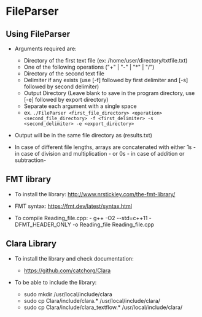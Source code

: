 # FileParser

## Using FileParser

- Arguments required are:

  - Directory of the first text file (ex: /home/user/directory/txtfile.txt)
  - One of the following operations ("+" | "-" | "*" | "/")
  - Directory of the second text file
  - Delimiter if any exists (use [-f] followed by first delimiter and [-s] followed by second delimiter)
  - Output Directory (Leave blank to save in the program directory, use [-e] followed by export directory)
  - Separate each argument with a single space
  - ex. `./FileParser <first_file_directory> <operation> <second_file_directory> -f <first_delimiter> -s <second_delimiter> -e <export_directory>`

- Output will be in the same file directory as (results.txt)

- In case of different file lengths, arrays are concatenated with either 1s - in case of division and multiplication - or 0s - in case of addition or subtraction-

## FMT library

- To install the library:
       <http://www.nrstickley.com/the-fmt-library/>

- FMT syntax:
       <https://fmt.dev/latest/syntax.html>

- To compile Reading_file.cpp:
      - g++ -O2 --std=c++11 -DFMT_HEADER_ONLY -o Reading_file Reading_file.cpp

## Clara Library

- To install the library and check documentation:
  - <https://github.com/catchorg/Clara>

- To be able to include the library:
  - sudo mkdir /usr/local/include/clara
  - sudo cp Clara/include/clara.* /usr/local/include/clara/
  - sudo cp Clara/include/clara_textflow.* /usr/local/include/clara/
